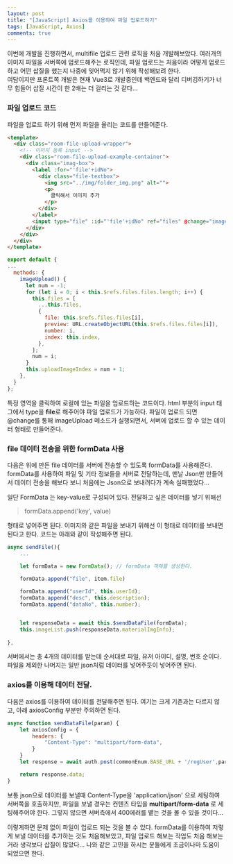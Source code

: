 ```yaml
---
layout: post
title: "[JavaScript] Axios를 이용하여 파일 업로드하기"
tags: [JavaScript, Axios]
comments: true
---
```


이번에 개발을 진행하면서, multifile 업로드 관련 로직을 처음 개발해보았다. 여러개의 이미지 파일을 서버쪽에 업로드해주는 로직인데,
파일 업로드는 처음이라 어떻게 업로드하고 어떤 삽질을 했는지 나중에 잊어먹지 않기 위해 작성해보려 한다.  
여담이지만 프론트쪽 개발은 현재 Vue3로 개발중인데 백엔드와 달리 디버깅하기가 너무 힘들어 삽질 시간이 한 2배는 더 걸리는 것 같다...

### 파일 업로드 코드

파일을 업로드 하기 위해 먼저 파일을 올리는 코드를 만들어준다.
```html
<template>
  <div class="room-file-upload-wrapper">
    <!-- 이미지 등록 input -->
    <div class="room-file-upload-example-container">
      <div class="imag-box">
        <label :for="'file'+idNo">
          <div class="file-textbox">
            <img src="../img/folder_img.png" alt="">
            <p>
              클릭해서 이미지 추가
            </p>
          </div>
        </label>
        <input type="file" :id="'file'+idNo" ref="files" @change="imageUpload" />
      </div>
    </div>
  </div>
</template>
```
```javascript
export default {
...
  methods: {
    imageUpload() {
      let num = -1;
      for (let i = 0; i < this.$refs.files.files.length; i++) {
        this.files = [
          ...this.files,
          {
            file: this.$refs.files.files[i],
            preview: URL.createObjectURL(this.$refs.files.files[i]),
            number: i,
            index: this.index,
          },
        ];
        num = i;
      }
      this.uploadImageIndex = num + 1;
    },
  }
};
```
특정 영역을 클릭하여 로컬에 있는 파일을 업로드하는 코드이다. html 부분의 input 태그에서 type을 **file**로 해주어야 파일 업로드가 가능하다.
파일이 업로드 되면 @change를 통해 imageUpload 메소드가 실행되면서, 서버에 업로드 할 수 있는 데이터 형태로 만들어준다.

### file 데이터 전송을 위한 formData 사용

다음은 위에 만든 file 데이터를 서버에 전송할 수 있도록 formData를 사용해준다. formData를 사용하여 파일 및 기타 정보들을 서버로 전달하는데,
맨날 Json만 만들어서 데이터 전송을 해보다 보니 처음에는 Json으로 보내려다가 계속 실패했었다...

일단 FormData 는 key-value로 구성되어 있다. 전달하고 싶은 데이터를 넣기 위해선

>formData.append('key', value)

형태로 넣어주면 된다.
이미지와 같은 파일을 보내기 위해선 이 형태로 데이터를 보내면 된다고 한다.
코드는 아래와 같이 작성해주면 된다.

```javascript
async sendFile(){
    ...

    let formData = new FormData(); // formData 객체를 생성한다.

    formData.append("file", item.file)
    
    formData.append("userId", this.userId);
    formData.append("desc", this.description);
    formData.append("dataNo", this.number);


    let responseData = await this.$sendDataFile(formData);
    this.imageList.push(responseData.materialImgInfo);
    
},
```
서버에서는 총 4개의 데이터를 받는데 순서대로 파일, 유저 아이디, 설명, 번호 순이다. 파일을 제외한 나머지는 일반 json처럼 데이터를 넣어주듯이 넣어주면 된다.

### axios를 이용해 데이터 전달.

다음은 axios를 이용하여 데이터를 전달해주면 된다. 여기는 크게 기존과는 다르지 않고, 아래 axiosConfig 부분만 주의하면 된다.
```javascript
async function sendDataFile(param) {
    let axiosConfig = {
        headers: {
            "Content-Type": "multipart/form-data",
        }
    }
    let response = await auth.post(commonEnum.BASE_URL + '/regUser',param, axiosConfig);

    return response.data;
}
```
보통 json으로 데이터를 보낼때 Content-Type을 'application/json' 으로 세팅하여 서버쪽을 호출하지만, 파일을 보낼 경우는 컨텐츠 타입을
**multipart/form-data** 로 세팅해주어야 한다. 그렇지 않으면 서버측에서 400에러를 뱉는 것을 볼 수 있을 것이다...


이렇게하면 문제 없이 파일이 업로드 되는 것을 볼 수 있다. formData를 이용하여 저렇게 보낼 데이터를 추가하는 것도 처음해보았고,
파일 업로드 해보는 작업도 처음 해보는거라 생각보다 삽질이 많았다... 나와 같은 고민을 하시는 분들에게 조금이나마 도움이 되었으면 한다.